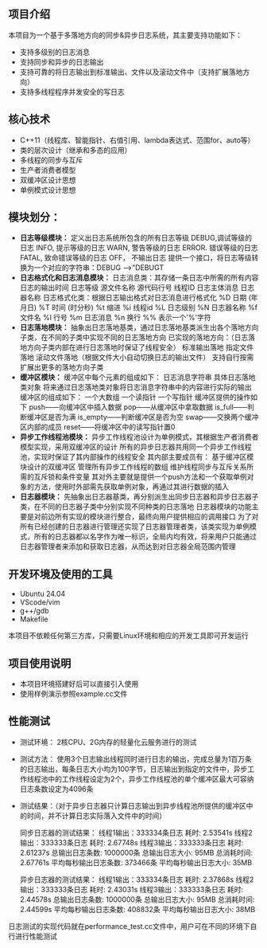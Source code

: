 ## 项目介绍

本项目为一个基于多落地方向的同步&异步日志系统，其主要支持功能如下：

- 支持多级别的日志消息
- 支持同步和异步的日志输出
- 支持可靠的将日志输出到标准输出、文件以及滚动文件中（支持扩展落地方向）
- 支持多线程程序并发安全的写日志

## 核心技术

- C++11（线程库、智能指针、右值引用、lambda表达式、范围for、auto等）
- 类的层次设计（继承和多态的应用）
- 多线程的同步与互斥
- 生产者消费者模型
- 双缓冲区设计思想
- 单例模式设计思想

## 模块划分：

- **日志等级模块：**
  定义出日志系统所包含的所有日志等级
        DEBUG,调试等级的日志
        INFO,    提示等级的日志
        WARN,  警告等级的日志
        ERROR. 错误等级的日志
        FATAL,  致命错误等级的日志
        OFF，   不输出日志
  提供一个接口，将日志等级转换为一个对应的字符串：DEBUG —>"DEBUGT
- **日志格式化和日志消息模块：**
  日志消息类：其存储一条日志中所需的所有内容
        日志的输出时间
        日志等级
        源文件名称
        源代码行号
        线程ID
        日志主体消息
        日志器名称
  日志格式化类：根据日志输出格式对日志消息进行格式化
        %D 日期 (年月日)
        %T 时间 (时分秒)
        %t 缩进
        %i 线程id
        %L 日志级别
        %N 日志器名称
        %f 文件名
        %l 行号
        %m 日志消息
        %n 换行
        %% 表示一个'%'字符
- **日志落地模块：**
  抽象出日志落地基类，通过日志落地基类派生出各个落地方向子类，在不同的子类中实现不同的日志落地方向
  已实现的落地方向：（日志落地方向子类内部在进行日志落地时保证了线程安全）
        标准输出落地
        指定文件落地
        滚动文件落地（根据文件大小自动切换日志的输出文件）
  支持自行按需扩展出更多的落地方向子类
- **缓冲区模块：**
  缓冲区中每个元素的组成如下：
        日志消息字符串
        具体日志落地类对象
  将来通过日志落地类对象将日志消息字符串中的内容进行实际的输出
  缓冲区的组成如下：
        一个大数组
        一个读指针
        一个写指针
  缓冲区提供的操作如下
        push——向缓冲区中插入数据
        pop——从缓冲区中拿取数据
        is_full——判断缓冲区是否为满
        is_empty——判断缓冲区是否为空
        swap——交换两个缓冲区内部的成员
        reset——将缓冲区中的读写指针置0
- **异步工作线程池模块：**
  异步工作线程池设计为单例模式，其根据生产者消费者模型实现，采用双缓冲区的设计
  所有的异步日志器共用同一个异步工作线程池，实现时保证了其内部操作的线程安全
  其内部主要成员有：
        基于缓冲区模块设计的双缓冲区
        管理所有异步工作线程的数组
        维护线程同步与互斥关系所需的互斥锁和条件变量
  其对外主要就是提供一个push方法和一个获取单例对象的方法，使用时外部需先获取单例对象，再通过其进行数据的插入
- **日志器模块：**
  先抽象出日志器基类，再分别派生出同步日志器和异步日志器子类，在不同的日志器子类中分别实现不同种类的日志落地
  日志器模块的功能主要是对前边所有实现的模块进行整合，最终向用户提供相应的调用接口
  为了对所有已经创建的日志器进行管理还实现了日志器管理者类，该类实现为单例模式，所有的日志器都以名字作为唯一标识，全局内均有效，将来用户只能通过日志器管理者来添加和获取日志器，从而达到对日志器全局范围内管理

## 开发环境及使用的工具

- Ubuntu 24.04
- VScode/vim
- g++/gdb
- Makefile

本项目不依赖任何第三方库，只需要Linux环境和相应的开发工具即可开发运行

## 项目使用说明

- 本项目环境搭建好后可以直接引入使用
- 使用样例演示参照example.cc文件

## 性能测试

- 测试环境：
  2核CPU、2G内存的轻量化云服务进行的测试

- 测试方法：
  使用3个日志输出线程同时进行日志的输出，完成总量为1百万条的日志输出，每条日志大小均为100字节，日志输出到指定的文件中，异步工作线程池中的工作线程设定为2个，异步工作线程池的单个缓冲区最大可容纳日志条数设定为4096条

- 测试结果：（对于异步日志器只计算日志输出到异步线程池所提供的缓冲区中的时间，并不计算日志实际落入文件中的时间）

  同步日志器的测试结果：
  线程1输出：333334条日志 耗时: 2.53541s
  线程2输出：333333条日志 耗时: 2.67748s
  线程3输出：333333条日志 耗时: 2.61237s
  总输出日志条数: 1000000条
  总输出日志大小: 95MB
  总消耗时间: 2.67761s
  平均每秒输出日志条数: 373466条
  平均每秒输出日志大小: 35MB

  异步日志器的测试结果：
  线程1输出：333334条日志 耗时: 2.37868s
  线程2输出：333333条日志 耗时: 2.43031s
  线程3输出：333333条日志 耗时: 2.44578s
  总输出日志条数: 1000000条
  总输出日志大小: 95MB
  总消耗时间: 2.44599s
  平均每秒输出日志条数: 408832条
  平均每秒输出日志大小: 38MB

日志测试的实现代码就在performance_test.cc文件中，用户可在不同的环境下自行进行性能测试